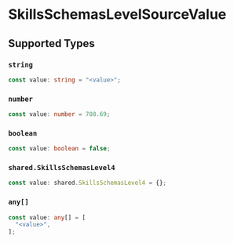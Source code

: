 # SkillsSchemasLevelSourceValue


## Supported Types

### `string`

```typescript
const value: string = "<value>";
```

### `number`

```typescript
const value: number = 708.69;
```

### `boolean`

```typescript
const value: boolean = false;
```

### `shared.SkillsSchemasLevel4`

```typescript
const value: shared.SkillsSchemasLevel4 = {};
```

### `any[]`

```typescript
const value: any[] = [
  "<value>",
];
```

